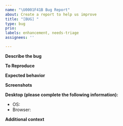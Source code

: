 ```yaml
---
name: "\U0001F41B Bug Report"
about: Create a report to help us improve
title: "[BUG] "
type: bug
prio: 
labels: enhancement, needs-triage
assignees: ''

---
```


**Describe the bug**

**To Reproduce**


**Expected behavior**

**Screenshots**

**Desktop (please complete the following information):**
 - OS: 
 - Browser:

**Additional context**
